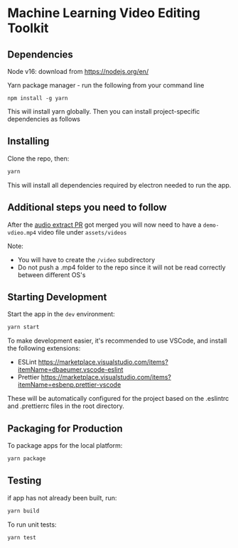 # Machine Learning Video Editing Toolkit

## Dependencies

Node v16: download from https://nodejs.org/en/

Yarn package manager - run the following from your command line

```
npm install -g yarn
```

This will install yarn globally. Then you can install project-specific dependencies as follows

## Installing

Clone the repo, then:

```bash
yarn
```

This will install all dependencies required by electron needed to run the app.

## Additional steps you need to follow

After the [audio extract PR](https://github.com/chloebrett/mlvet/pull/12) got merged you will now need to have a `demo-vdieo.mp4` video file under `assets/videos`

Note:

- You will have to create the `/video` subdirectory
- Do not push a .mp4 folder to the repo since it will not be read correctly between different OS's

## Starting Development

Start the app in the `dev` environment:

```bash
yarn start
```

To make development easier, it's recommended to use VSCode, and install the following extensions:

- ESLint https://marketplace.visualstudio.com/items?itemName=dbaeumer.vscode-eslint
- Prettier https://marketplace.visualstudio.com/items?itemName=esbenp.prettier-vscode

These will be automatically configured for the project based on the .eslintrc and .prettierrc files in the root directory.

## Packaging for Production

To package apps for the local platform:

```bash
yarn package
```

## Testing

if app has not already been built, run:

```bash
yarn build
```

To run unit tests:

```bash
yarn test
```

